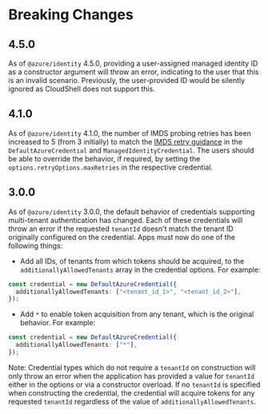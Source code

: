 # Breaking Changes

## 4.5.0

As of `@azure/identity` 4.5.0, providing a user-assigned managed identity ID as a constructor argument will throw an error, indicating to the user that this is an invalid scenario. Previously, the user-provided ID would be silently ignored as CloudShell does not support this.

## 4.1.0

As of `@azure/identity` 4.1.0, the number of IMDS probing retries has been increased to 5 (from 3 initially) to match the [IMDS retry guidance](https://learn.microsoft.com/entra/identity/managed-identities-azure-resources/how-to-use-vm-token#retry-guidance) in the `DefaultAzureCredential` and `ManagedIdentityCredential`. The users should be able to override the behavior, if required, by setting the `options.retryOptions.maxRetries` in the respective credential.

## 3.0.0

As of `@azure/identity` 3.0.0, the default behavior of credentials supporting multi-tenant authentication has changed. Each of these credentials will throw an error if the requested `tenantId` doesn't match the tenant ID originally configured on the credential. Apps must now do one of the following things:

- Add all IDs, of tenants from which tokens should be acquired, to the `additionallyAllowedTenants` array in the credential options. For example:

```typescript Snippet:Identity_BreakingChanges_AddExplicitAdditionallyAllowedTenants
const credential = new DefaultAzureCredential({
  additionallyAllowedTenants: ["<tenant_id_1>", "<tenant_id_2>"],
});
```

- Add `*` to enable token acquisition from any tenant, which is the original behavior. For example:

```typescript Snippet:Identity_BreakingChanges_AddAllAdditionallyAllowedTenants
const credential = new DefaultAzureCredential({
  additionallyAllowedTenants: ["*"],
});
```

Note: Credential types which do not require a `tenantId` on construction will only throw an error when the application has provided a value for `tenantId` either in the options or via a constructor overload. If no `tenantId` is specified when constructing the credential, the credential will acquire tokens for any requested `tenantId` regardless of the value of `additionallyAllowedTenants`.
